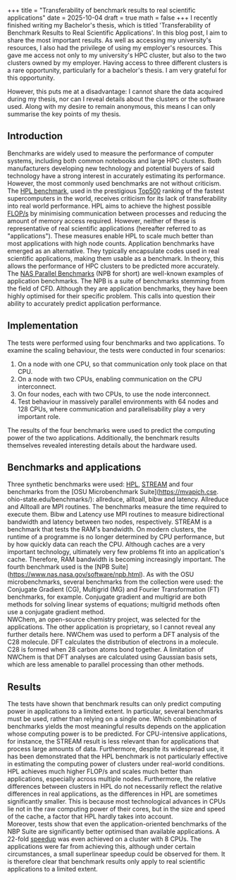 +++
title = "Transferability of benchmark results to real scientific applications"
date = 2025-10-04
draft = true
math = false
+++
I recently finished writing my Bachelor's thesis, which is titled 'Transferability of Benchmark Results to Real Scientific Applications'. In this blog post, I aim to share the most important results. As well as accessing my university's resources, I also had the privilege of using my employer's resources. This gave me access not only to my university's HPC cluster, but also to the two clusters owned by my employer. Having access to three different clusters is a rare opportunity, particularly for a bachelor's thesis. I am very grateful for this opportunity.  

However, this puts me at a disadvantage: I cannot share the data acquired during my thesis, nor can I reveal details about the clusters or the software used. Along with my desire to remain anonymous, this means I can only summarise the key points of my thesis.

## Introduction

Benchmarks are widely used to measure the performance of computer systems, including both common notebooks and large HPC clusters. Both manufacturers developing new technology and potential buyers of said technology have a strong interest in accurately estimating its performance. However, the most commonly used benchmarks are not without criticism. The [HPL benchmark](https://www.netlib.org/benchmark/hpl/), used in the prestigious [Top500](http://top500.org/) ranking of the fastest supercomputers in the world, receives criticism for its lack of transferability into real world performance. HPL aims to achieve the highest possible [FLOP/s](https://en.wikipedia.org/wiki/Floating_point_operations_per_second) by minimising communication between processes and reducing the amount of memory access required. However, neither of these is representative of real scientific applications (hereafter referred to as "applications"). These measures enable HPL to scale much better than most applications with high node counts. Application benchmarks have emerged as an alternative. They typically encapsulate codes used in real scientific applications, making them usable as a benchmark. In theory, this allows the performance of HPC clusters to be predicted more accurately. The [NAS Parallel Benchmarks](https://www.nas.nasa.gov/software/npb.html) (NPB for short) are well-known examples of application benchmarks. The NPB is a suite of benchmarks stemming from the field of CFD. Although they are application benchmarks, they have been highly optimised for their specific problem. This calls into question their ability to accurately predict application performance.

## Implementation

The tests were performed using four benchmarks and two applications. To examine the scaling behaviour, the tests were conducted in four scenarios:

1. On a node with one CPU, so that communication only took place on that CPU.
2. On a node with two CPUs, enabling communication on the CPU interconnect.
3. On four nodes, each with two CPUs, to use the node interconnect.
4. Test behaviour in massively parallel environments with 64 nodes and 128 CPUs, where communication and parallelisability play a very important role.

The results of the four benchmarks were used to predict the computing power of the two applications. Additionally, the benchmark results themselves revealed interesting details about the hardware used.

## Benchmarks and applications

Three synthetic benchmarks were used: [HPL](https://www.netlib.org/benchmark/hpl/), [STREAM](https://www.cs.virginia.edu/stream/ref.html) and four benchmarks from the [OSU Microbenchmark Suite](<https://mvapich.cse>. ohio-state.edu/benchmarks/): allreduce, alltoall, bibw and latency. Allreduce and Alltoall are MPI routines. The benchmarks measure the time required to execute them. Bibw and Latency use MPI routines to measure bidirectional bandwidth and latency between two nodes, respectively. STREAM is a benchmark that tests the RAM's bandwidth. On modern clusters, the runtime of a programme is no longer determined by CPU performance, but by how quickly data can reach the CPU. Although caches are a very important technology, ultimately very few problems fit into an application's cache. Therefore, RAM bandwidth is becoming increasingly important. The fourth benchmark used is the [NPB Suite] (<https://www.nas.nasa.gov/software/npb.html>). As with the OSU microbenchmarks, several benchmarks from the collection were used: the Conjugate Gradient (CG), Multigrid (MG) and Fourier Transformation (FT) benchmarks, for example. Conjugate gradient and multigrid are both methods for solving linear systems of equations; multigrid methods often use a conjugate gradient method.  
NWChem, an open-source chemistry project, was selected for the applications. The other application is proprietary, so I cannot reveal any further details here. NWChem was used to perform a DFT analysis of the C28 molecule. DFT calculates the distribution of electrons in a molecule. C28 is formed when 28 carbon atoms bond together. A limitation of NWChem is that DFT analyses are calculated using Gaussian basis sets, which are less amenable to parallel processing than other methods.

## Results

The tests have shown that benchmark results can only predict computing power in applications to a limited extent. In particular, several benchmarks must be used, rather than relying on a single one. Which combination of benchmarks yields the most meaningful results depends on the application whose computing power is to be predicted. For CPU-intensive applications, for instance, the STREAM result is less relevant than for applications that process large amounts of data. Furthermore, despite its widespread use, it has been demonstrated that the HPL benchmark is not particularly effective in estimating the computing power of clusters under real-world conditions. HPL achieves much higher FLOP/s and scales much better than applications, especially across multiple nodes. Furthermore, the relative differences between clusters in HPL do not necessarily reflect the relative differences in real applications, as the differences in HPL are sometimes significantly smaller. This is because most technological advances in CPUs lie not in the raw computing power of their cores, but in the size and speed of the cache, a factor that HPL hardly takes into account.  
Moreover, tests show that even the application-oriented benchmarks of the NBP Suite are significantly better optimised than available applications. A 22-fold [speedup](https://hpc-wiki.info/hpc/Scaling) was even achieved on a cluster with 8 CPUs. The applications were far from achieving this, although under certain circumstances, a small superlinear speedup could be observed for them. It is therefore clear that benchmark results only apply to real scientific applications to a limited extent.
